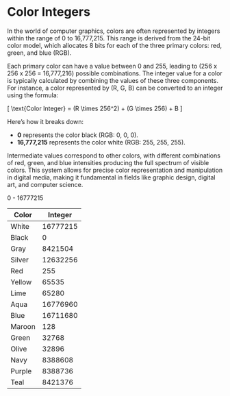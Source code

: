 # Color Integers

In the world of computer graphics, colors are often represented by integers within the range of 0 to 16,777,215. This range is derived from the 24-bit color model, which allocates 8 bits for each of the three primary colors: red, green, and blue (RGB).

Each primary color can have a value between 0 and 255, leading to (256 x 256 x 256 = 16,777,216) possible combinations. The integer value for a color is typically calculated by combining the values of these three components. For instance, a color represented by (R, G, B) can be converted to an integer using the formula:

\[ \text{Color Integer} = (R \times 256^2) + (G \times 256) + B \]

Here’s how it breaks down:

- **0** represents the color black (RGB: 0, 0, 0).
- **16,777,215** represents the color white (RGB: 255, 255, 255).

Intermediate values correspond to other colors, with different combinations of red, green, and blue intensities producing the full spectrum of visible colors. This system allows for precise color representation and manipulation in digital media, making it fundamental in fields like graphic design, digital art, and computer science.

0 - 16777215 

| Color   | Integer    |
| ------- | ---------- |
| White   | 16777215   |
| Black   | 0          |
| Gray    | 8421504    |
| Silver  | 12632256   |
| Red     | 255        |
| Yellow  | 65535      |
| Lime    | 65280      |
| Aqua    | 16776960   |
| Blue    | 16711680   |
| Maroon  | 128        |
| Green   | 32768      |
| Olive   | 32896      |
| Navy    | 8388608    |
| Purple  | 8388736    |
| Teal    | 8421376    |

